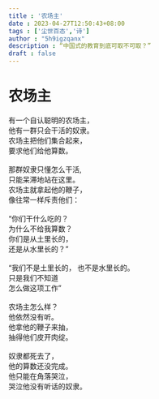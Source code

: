 ```yaml
---
title : '农场主'
date : 2023-04-27T12:50:43+08:00
tags : ['尘世百态','诗']
author : "5h9igzqanx"
description : “中国式的教育到底可取不可取？”
draft : false
---
```


# 农场主

有一个自认聪明的农场主，  
他有一群只会干活的奴隶。  
农场主把他们集合起来，  
要求他们给他算数。  
<br>
那群奴隶只懂怎么干活,  
只能呆滞地站在这里。  
农场主就拿起他的鞭子，  
像往常一样斥责他们：  
<br>
“你们干什么吃的？  
为什么不给我算数？  
你们是从土里长的，  
还是从水里长的？”  
<br>
“我们不是土里长的，
也不是水里长的。  
只是我们不知道  
怎么做这项工作”  
<br>
农场主怎么样？  
他依然没有听。  
他拿他的鞭子来抽，  
抽得他们皮开肉绽。  
<br>
奴隶都死去了，  
他的算数还没完成。  
他只能在角落哭泣，  
哭泣他没有听话的奴隶。  
